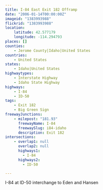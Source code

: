 ```yaml
---
title: I-84 East Exit 182 Offramp
date: "2006-01-14T00:00:00Z"
imageid: "1383993988"
flickrid: "1383993988"
location:
    latitude: 42.577179
    longitude: -114.294793
places: []
counties:
    - Jerome County|Idaho|United States
countries:
    - United States
states:
    - Idaho|United States
highwaytypes:
    - Interstate Highway
    - Idaho State Highway
highways:
    - I-84
    - ID-50
tags:
    - Exit 182
    - Big Green Sign
freewayJunctions:
    - milepost: "181.93"
      freewayName: I-84
      freewaySlug: i84-idaho
      description: Exit 182
intersections:
    - overlap1: null
      overlap2: null
      highways1:
        - I-84
      highways2:
        - ID-50

---
```

I-84 at ID-50 interchange to Eden and Hansen
